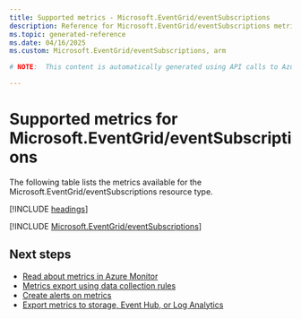 ```yaml
---
title: Supported metrics - Microsoft.EventGrid/eventSubscriptions
description: Reference for Microsoft.EventGrid/eventSubscriptions metrics in Azure Monitor.
ms.topic: generated-reference
ms.date: 04/16/2025
ms.custom: Microsoft.EventGrid/eventSubscriptions, arm

# NOTE:  This content is automatically generated using API calls to Azure. Any edits made on these files will be overwritten in the next run of the script. 

---
```


  
# Supported metrics for Microsoft.EventGrid/eventSubscriptions
  
The following table lists the metrics available for the Microsoft.EventGrid/eventSubscriptions resource type.  
  
  
[!INCLUDE [headings](~/reusable-content/ce-skilling/azure/includes/azure-monitor/reference/metrics/metrics-headings.md)]  
  
 

[!INCLUDE [Microsoft.EventGrid/eventSubscriptions](~/reusable-content/ce-skilling/azure/includes/azure-monitor/reference/metrics/microsoft-eventgrid-eventsubscriptions-metrics-include.md)]  



## Next steps

- [Read about metrics in Azure Monitor](/azure/azure-monitor/data-platform)
- [Metrics export using data collection rules](/azure/azure-monitor/essentials/data-collection-metrics)
- [Create alerts on metrics](/azure/azure-monitor/alerts/alerts-overview)
- [Export metrics to storage, Event Hub, or Log Analytics](/azure/azure-monitor/essentials/platform-logs-overview)
